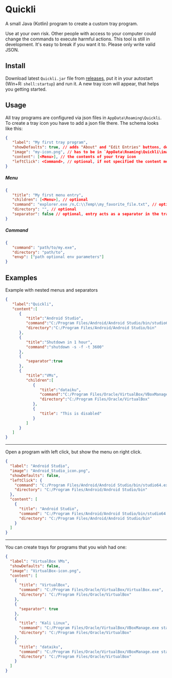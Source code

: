 # Quickli

A small Java (Kotlin) program to create a custom tray program.

Use at your own risk. Other people with access to your computer could change the commands to execute harmful actions.
This tool is still in development. It's easy to break if you want it to. Please only write valid JSON.

## Install

Download latest `Quickli.jar` file from [releases](https://github.com/JanMalch/Quickli/releases), put it in your autostart (Win+R: `shell:startup`) and run it.
A new tray icon will appear, that helps you getting started.

## Usage

All tray programs are configured via json files in `AppData\Roaming\Quickli`.
To create a tray icon you have to add a json file there. The schema looks like this:

```json
{
   "label": "My first tray program",
   "showDefaults": true, // adds "About" and "Edit Entries" buttons, defaults to true
   "image": "my-icon.png", // has to be in `AppData\Roaming\Quickli\images`
   "content": [<Menu>], // the contents of your tray icon
   "leftClick": <Command>, // optional, if not specified the content menu will open
}
```
##### Menu
```json
{
   "title": "My first menu entry",
   "children": [<Menu>], // optional
   "command": "explorer.exe /n,C:\\Temp\\my_favorite_file.txt", // optional
   "directory": "", // optional
   "separator": false // optional, entry acts as a separator in the tray menu
}
```

##### Command

```json
{
   "command": "path/to/my.exe",
   "directory": "path/to",
   "envp": ["path optional env parameters"]
}
```

## Examples 

Example with nested menus and separators

```json
{
   "label":"Quickli",
   "content":[
      {
         "title":"Android Studio",
         "command":"C:/Program Files/Android/Android Studio/bin/studio64.exe",
         "directory":"C:/Program Files/Android/Android Studio/bin"
      },
      {
         "title":"Shutdown in 1 hour",
         "command":"shutdown -s -f -t 3600"
      },
      {
         "separator":true
      },
      {
         "title":"VMs",
         "children":[
            {
               "title":"dataiku",
               "command":"C:/Program Files/Oracle/VirtualBox/VBoxManage.exe startvm dataiku-dss-5.0.2",
               "directory":"C:/Program Files/Oracle/VirtualBox"
            },
            {
               "title": "This is disabled"
            }
         ]
      }
   ]
}
```

---

Open a program with left click, but show the menu on right click.

```json
{
  "label": "Android Studio",
  "image": "Android_Studio_icon.png",
  "showDefaults": false,
  "leftClick": {
    "command": "C:/Program Files/Android/Android Studio/bin/studio64.exe",
    "directory": "C:/Program Files/Android/Android Studio/bin"
  },
  "content": [
    {
      "title": "Android Studio",
      "command": "C:/Program Files/Android/Android Studio/bin/studio64.exe",
      "directory": "C:/Program Files/Android/Android Studio/bin"
    }
  ]
}
```

---

You can create trays for programs that you wish had one:

```json
{
  "label": "VirtualBox VMs",
  "showDefaults": false,
  "image": "VirtualBox-icon.png",
  "content": [
    {
      "title": "VirtualBox",
      "command": "C:/Program Files/Oracle/VirtualBox/VirtualBox.exe",
      "directory": "C:/Program Files/Oracle/VirtualBox"
    },
    {
      "separator": true
    },
    {
      "title": "Kali Linux",
      "command": "C:/Program Files/Oracle/VirtualBox/VBoxManage.exe startvm Kali-Linux-2018.4-vbox-amd64",
      "directory": "C:/Program Files/Oracle/VirtualBox"
    },
    {
      "title": "dataiku",
      "command": "C:/Program Files/Oracle/VirtualBox/VBoxManage.exe startvm dataiku-dss-5.0.2",
      "directory": "C:/Program Files/Oracle/VirtualBox"
    }
  ]
}
```
